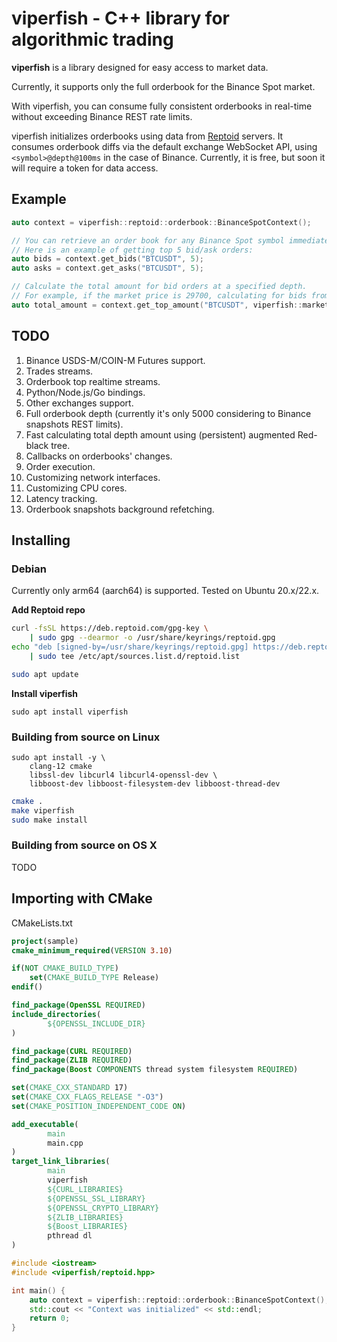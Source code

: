 # viperfish - C++ library for algorithmic trading
**viperfish** is a library designed for easy access to market data.

Currently, it supports only the full orderbook for the Binance Spot market.

With viperfish, you can consume fully consistent orderbooks in real-time without exceeding Binance REST rate limits.

viperfish initializes orderbooks using data from [Reptoid](https://www.reptoid.com) servers. It consumes orderbook diffs via the default exchange WebSocket API, using `<symbol>@depth@100ms` in the case of Binance. Currently, it is free, but soon it will require a token for data access.

## Example

```cpp
auto context = viperfish::reptoid::orderbook::BinanceSpotContext();

// You can retrieve an order book for any Binance Spot symbol immediately after the object is created.
// Here is an example of getting top 5 bid/ask orders:
auto bids = context.get_bids("BTCUSDT", 5);
auto asks = context.get_asks("BTCUSDT", 5);

// Calculate the total amount for bid orders at a specified depth.
// For example, if the market price is 29700, calculating for bids from 29700 to 29200:
auto total_amount = context.get_top_amount("BTCUSDT", viperfish::market::BUY, bids[0].fprice - 500);
```

## TODO
1. Binance USDS-M/COIN-M Futures support.
2. Trades streams.
3. Orderbook top realtime streams.
4. Python/Node.js/Go bindings.
5. Other exchanges support.
6. Full orderbook depth (currently it's only 5000 considering to Binance snapshots REST limits).
7. Fast calculating total depth amount using (persistent) augmented Red-black tree.
8. Callbacks on orderbooks' changes.
9. Order execution.
10. Customizing network interfaces.
11. Customizing CPU cores.
12. Latency tracking.
13. Orderbook snapshots background refetching.

## Installing
### Debian
Currently only arm64 (aarch64) is supported. Tested on Ubuntu 20.x/22.x.

**Add Reptoid repo**
```bash
curl -fsSL https://deb.reptoid.com/gpg-key \
    | sudo gpg --dearmor -o /usr/share/keyrings/reptoid.gpg
echo "deb [signed-by=/usr/share/keyrings/reptoid.gpg] https://deb.reptoid.com focal main" \
    | sudo tee /etc/apt/sources.list.d/reptoid.list

sudo apt update
```

**Install viperfish**
```
sudo apt install viperfish
```

### Building from source on Linux

```
sudo apt install -y \
    clang-12 cmake
    libssl-dev libcurl4 libcurl4-openssl-dev \
    libboost-dev libboost-filesystem-dev libboost-thread-dev
```

```bash
cmake .
make viperfish
sudo make install
```

### Building from source on OS X
TODO

## Importing with CMake
CMakeLists.txt
```cmake
project(sample)
cmake_minimum_required(VERSION 3.10)

if(NOT CMAKE_BUILD_TYPE)
    set(CMAKE_BUILD_TYPE Release)
endif()

find_package(OpenSSL REQUIRED)
include_directories(
        ${OPENSSL_INCLUDE_DIR}
)

find_package(CURL REQUIRED)
find_package(ZLIB REQUIRED)
find_package(Boost COMPONENTS thread system filesystem REQUIRED)

set(CMAKE_CXX_STANDARD 17)
set(CMAKE_CXX_FLAGS_RELEASE "-O3")
set(CMAKE_POSITION_INDEPENDENT_CODE ON)

add_executable(
        main
        main.cpp
)
target_link_libraries(
        main
        viperfish
        ${CURL_LIBRARIES}
        ${OPENSSL_SSL_LIBRARY}
        ${OPENSSL_CRYPTO_LIBRARY}
        ${ZLIB_LIBRARIES}
        ${Boost_LIBRARIES}
        pthread dl
)
```

```cpp
#include <iostream>
#include <viperfish/reptoid.hpp>

int main() {
    auto context = viperfish::reptoid::orderbook::BinanceSpotContext();
    std::cout << "Context was initialized" << std::endl;
    return 0;
}
```
